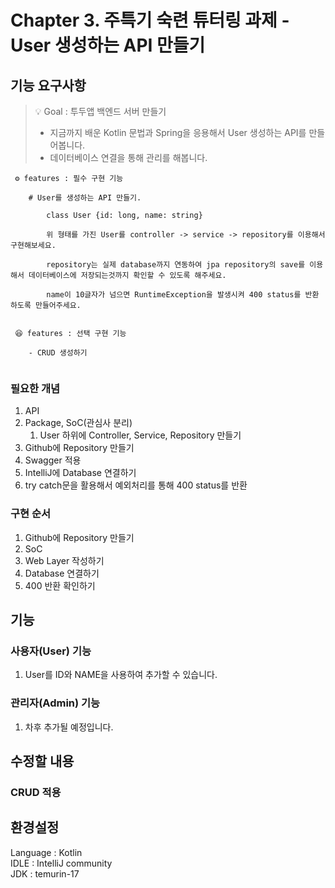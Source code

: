 # Chapter 3. 주특기 숙련 튜터링 과제 - User 생성하는 API 만들기

## 기능 요구사항


> 💡 Goal : 투두앱 백엔드 서버 만들기
>
> - 지금까지 배운 Kotlin 문법과 Spring을 응용해서 User 생성하는 API를 만들어봅니다.
> - 데이터베이스 연결을 통해 관리를 해봅니다.
>
>

```
 ⚙ features : 필수 구현 기능

    # User를 생성하는 API 만들기.
    
        class User {id: long, name: string}
    
        위 형태를 가진 User를 controller -> service -> repository를 이용해서 구현해보세요.
    
        repository는 실제 database까지 연동하여 jpa repository의 save를 이용해서 데이터베이스에 저장되는것까지 확인할 수 있도록 해주세요.
    
        name이 10글자가 넘으면 RuntimeException을 발생시켜 400 status를 반환하도록 만들어주세요.


 😆 features : 선택 구현 기능
 
    - CRUD 생성하기
          

```

### 필요한 개념
1. API
2. Package, SoC(관심사 분리)
   1. User 하위에 Controller, Service, Repository 만들기
3. Github에 Repository 만들기
4. Swagger 적용
5. IntelliJ에 Database 연결하기
6. try catch문을 활용해서 예외처리를 통해 400 status를 반환

### 구현 순서
1. Github에 Repository 만들기
2. SoC
3. Web Layer 작성하기
4. Database 연결하기
5. 400 반환 확인하기

## 기능

### 사용자(User) 기능
1. User를 ID와 NAME을 사용하여 추가할 수 있습니다.


### 관리자(Admin) 기능
1. 차후 추가될 예정입니다.


## 수정할 내용
### CRUD 적용

## 환경설정<br/>
Language : Kotlin<br/>
IDLE : IntelliJ community<br/>
JDK : temurin-17 <br/>

